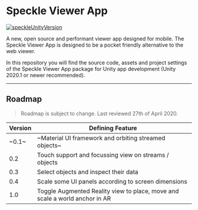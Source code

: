 # Speckle Viewer App

[![speckleUnityVersion](https://img.shields.io/badge/SpeckleUnity-v0.6.4--preview(modified)-orange)](https://img.shields.io/badge/SpeckleUnity-v0.6.4--preview(modified)-orange)

A new, open source and performant viewer app designed for mobile. The Speckle Viewer App is designed to be a pocket friendly alternative to the web viewer.

In this repository you will find the source code, assets and project settings of the Speckle Viewer App package for Unity app development (Unity 2020.1 or newer recommended).

---

## Roadmap

> Roadmap is subject to change. Last reviewed 27th of April 2020.

| Version | Defining Feature                  						  				         |
| ------- | -------------------------------------------------------------------------------- |
| ~0.1~   | ~Material UI framework and orbiting streamed objects~   						 |
| 0.2     | Touch support and focussing view on streams / objects							 |
| 0.3     | Select objects and inspect their data			                                 |
| 0.4     | Scale some UI panels according to screen dimensions		    	                 |
| 1.0     | Toggle Augmented Reality view to place, move and scale a world anchor in AR      |
